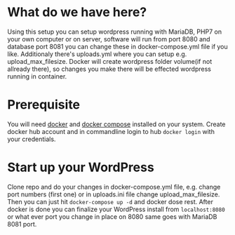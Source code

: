 # What do we have here?
Using this setup you can setup wordpress running with MariaDB, PHP7 on your own computer or on server, software will run from port 8080 and database port 8081 you can change these in docker-compose.yml file if you like. Additionaly there's uploads.yml where you can setup e.g. upload_max_filesize. 
Docker will create wordpress folder volume(if not allready there), so changes you make there will be effected wordpress running in container.

# Prerequisite
You will need [docker](https://docs.docker.com/install/) and [docker compose](https://docs.docker.com/compose/install/) installed on your system.
Create docker hub account and in commandline login to hub `docker login` with your credentials.

# Start up your WordPress
Clone repo and do your changes in docker-compose.yml file, e.g. change port numbers (first one) or in uploads.ini file change upload_max_filesize.
Then you can just hit `docker-compose up -d` and docker dose rest.
After docker is done you can finalize your WordPress install from `localhost:8080` or what ever port you change in place on 8080 same goes with MariaDB 8081 port.
